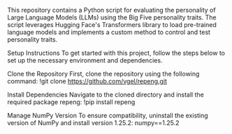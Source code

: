 This repository contains a Python script for evaluating the personality of Large Language Models (LLMs) using the Big Five personality traits. The script leverages Hugging Face's Transformers library to load pre-trained language models and implements a custom method to control and test personality traits.

Setup Instructions
To get started with this project, follow the steps below to set up the necessary environment and dependencies.

Clone the Repository
First, clone the repository using the following command:
!git clone https://github.com/vgel/repeng.git

Install Dependencies
Navigate to the cloned directory and install the required package repeng:
!pip install repeng


Manage NumPy Version
To ensure compatibility, uninstall the existing version of NumPy and install version 1.25.2:
numpy==1.25.2
